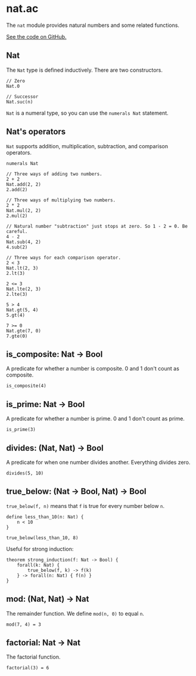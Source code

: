 # nat.ac

The `nat` module provides natural numbers and some related functions.

[See the code on GitHub.](https://github.com/acornprover/acornlib/blob/master/src/nat.ac)

## Nat

The `Nat` type is defined inductively. There are two constructors.

```acorn
// Zero
Nat.0

// Successor
Nat.suc(n)
```

`Nat` is a numeral type, so you can use the `numerals Nat` statement.

## Nat's operators

`Nat` supports addition, multiplication, subtraction, and comparison operators.

```acorn
numerals Nat

// Three ways of adding two numbers.
2 + 2
Nat.add(2, 2)
2.add(2)

// Three ways of multiplying two numbers.
2 * 2
Nat.mul(2, 2)
2.mul(2)

// Natural number "subtraction" just stops at zero. So 1 - 2 = 0. Be careful.
4 - 2
Nat.sub(4, 2)
4.sub(2)

// Three ways for each comparison operator.
2 < 3
Nat.lt(2, 3)
2.lt(3)

2 <= 3
Nat.lte(2, 3)
2.lte(3)

5 > 4
Nat.gt(5, 4)
5.gt(4)

7 >= 0
Nat.gte(7, 0)
7.gte(0)
```

## is_composite: Nat -> Bool

A predicate for whether a number is composite. 0 and 1 don't count as composite.

```acorn
is_composite(4)
```

## is_prime: Nat -> Bool

A predicate for whether a number is prime. 0 and 1 don't count as prime.

```acorn
is_prime(3)
```

## divides: (Nat, Nat) -> Bool

A predicate for when one number divides another. Everything divides zero.

```acorn
divides(5, 10)
```

## true_below: (Nat -> Bool, Nat) -> Bool

`true_below(f, n)` means that `f` is true for every number below `n`.

```acorn
define less_than_10(n: Nat) {
    n < 10
}

true_below(less_than_10, 8)
```

Useful for strong induction:

```acorn
theorem strong_induction(f: Nat -> Bool) {
    forall(k: Nat) {
        true_below(f, k) -> f(k)
    } -> forall(n: Nat) { f(n) }
}
```

## mod: (Nat, Nat) -> Nat

The remainder function. We define `mod(n, 0)` to equal `n`.

```acorn
mod(7, 4) = 3
```

## factorial: Nat -> Nat

The factorial function.

```acorn
factorial(3) = 6
```
